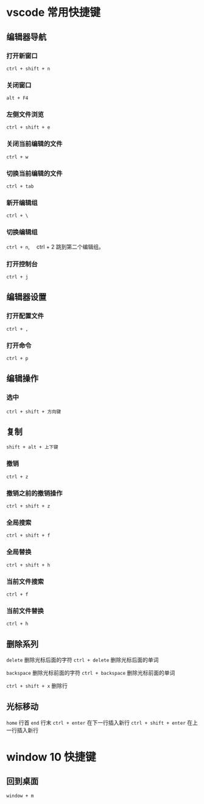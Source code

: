 # vscode 常用快捷键

## 编辑器导航

### 打开新窗口

`ctrl + shift + n`

### 关闭窗口

`alt + F4`

### 左侧文件浏览

`ctrl + shift + e`

### 关闭当前编辑的文件

`ctrl + w`

### 切换当前编辑的文件

`ctrl + tab`

### 新开编辑组

`ctrl + \`

### 切换编辑组

`ctrl + n`,　 ctrl + 2 跳到第二个编辑组。

### 打开控制台

`ctrl + j`

## 编辑器设置

### 打开配置文件

`ctrl + ,`

### 打开命令

`ctrl + p`

## 编辑操作

### 选中

`ctrl + shift + 方向键`

## 复制

`shift + alt + 上下键`

### 撤销

`ctrl + z`

### 撤销之前的撤销操作

`ctrl + shift + z`

### 全局搜索

`ctrl + shift + f`

### 全局替换

`ctrl + shift + h`

### 当前文件搜索

`ctrl + f`

### 当前文件替换

`ctrl + h`

## 删除系列

`delete` 删除光标后面的字符
`ctrl + delete` 删除光标后面的单词

`backspace` 删除光标前面的字符
`ctrl + backspace` 删除光标前面的单词

`ctrl + shift + x` 删除行

## 光标移动

`home` 行首
`end` 行末
`ctrl + enter` 在下一行插入新行
`ctrl + shift + enter` 在上一行插入新行

# window 10 快捷键

## 回到桌面

`window + m`
